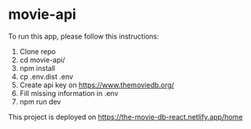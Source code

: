 # movie-api

To run this app, please follow this instructions:

1. Clone repo
2. cd movie-api/
3. npm install
4. cp .env.dist .env
5. Create api key on https://www.themoviedb.org/
6. Fill missing information in .env
7. npm run dev


This project is deployed on https://the-movie-db-react.netlify.app/home
